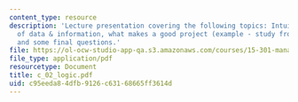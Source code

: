 ```yaml
---
content_type: resource
description: 'Lecture presentation covering the following topics: Intuitive inference
  of data & information, what makes a good project (example - study from last week),
  and some final questions.'
file: https://ol-ocw-studio-app-qa.s3.amazonaws.com/courses/15-301-managerial-psychology-laboratory-fall-2004/c95eeda84dfb9126c63168665ff3614d_c_02_logic.pdf
file_type: application/pdf
resourcetype: Document
title: c_02_logic.pdf
uid: c95eeda8-4dfb-9126-c631-68665ff3614d
---
```


